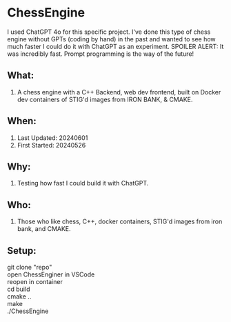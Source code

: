 # ChessEngine

I used ChatGPT 4o for this specific project. I've done this type of chess engine without GPTs (coding by hand) in the past and wanted to see how much faster I could do it with ChatGPT as an experiment. SPOILER ALERT: It was incredibly fast. Prompt programming is the way of the future!

## What: 
1. A chess engine with a C++ Backend, web dev frontend, built on Docker dev containers of STIG'd images from IRON BANK, & CMAKE.

## When:
1. Last Updated: 20240601
2. First Started: 20240526

## Why:
1. Testing how fast I could build it with ChatGPT.

## Who: 
1. Those who like chess, C++, docker containers, STIG'd images from iron bank, and CMAKE. 

## Setup:
git clone "repo" \
open ChessEnginer in VSCode \
reopen in container \
cd build \
cmake .. \
make \
./ChessEngine 
